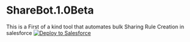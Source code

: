 # ShareBot.1.0Beta
This is a First of a kind tool that automates bulk Sharing Rule Creation in salesforce
<a href="https://githubsfdeploy.herokuapp.com?owner=tanumaydas&amp;repo=ShareBot">
  <img alt="Deploy to Salesforce"
       src="https://raw.githubusercontent.com/afawcett/githubsfdeploy/master/deploy.png">
</a>
